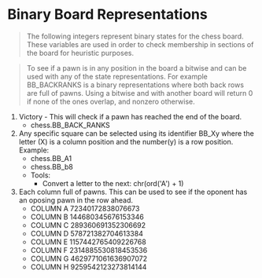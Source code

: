 # Binary Board Representations
> The following integers represent binary states for the chess board. These variables are used in order to check membership in sections of the board for heuristic purposes.

> To see if a pawn is in any position in the board a bitwise and can be used with any of the state representations. For example BB_BACKRANKS is a binary representations where both back rows are full of pawns. Using a bitwise and with another board will return 0 if none of the ones overlap, and nonzero otherwise.

1. Victory - This will check if a pawn has reached the end of the board.
    - chess.BB_BACK_RANKS
2. Any specific square can be selected using its identifier BB_Xy where the letter (X) is a column position and the number(y) is a row position. Example:
    - chess.BB_A1
    - chess.BB_b8
    - Tools:
        * Convert a letter to the next: chr(ord('A') + 1)
3. Each column full of pawns. This can be used to see if the oponent has an oposing pawn in the row ahead.
    - COLUMN A    72340172838076673
    - COLUMN B    144680345676153346
    - COLUMN C    289360691352306692
    - COLUMN D    578721382704613384
    - COLUMN E    1157442765409226768
    - COLUMN F    2314885530818453536
    - COLUMN G    4629771061636907072
    - COLUMN H    9259542123273814144
